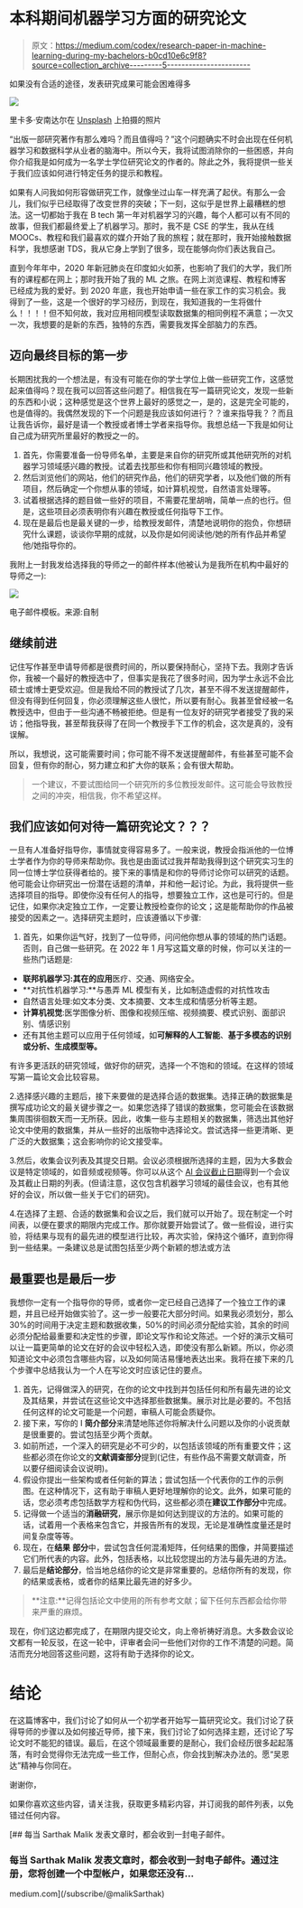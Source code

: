 # 本科期间机器学习方面的研究论文

> 原文：<https://medium.com/codex/research-paper-in-machine-learning-during-my-bachelors-b0cd10e6c9f8?source=collection_archive---------5----------------------->

如果没有合适的途径，发表研究成果可能会困难得多

![](img/2a4cd8f76dcc354fd7481ea3a58c33a7.png)

里卡多·安南达尔在 [Unsplash](https://unsplash.com?utm_source=medium&utm_medium=referral) 上拍摄的照片

“出版一部研究著作有那么难吗？而且值得吗？”这个问题确实不时会出现在任何机器学习和数据科学从业者的脑海中。所以今天，我将试图消除你的一些困惑，并向你介绍我是如何成为一名学士学位研究论文的作者的。除此之外，我将提供一些关于我们应该如何进行特定任务的提示和教程。

如果有人问我如何形容做研究工作，就像坐过山车一样充满了起伏。有那么一会儿，我们似乎已经取得了改变世界的突破；下一刻，这似乎是世界上最糟糕的想法。这一切都始于我在 B tech 第一年对机器学习的兴趣，每个人都可以有不同的故事，但我们都最终爱上了机器学习。那时，我不是 CSE 的学生，我从在线 MOOCs、教程和我们最喜欢的媒介开始了我的旅程；就在那时，我开始接触数据科学，我想感谢 TDS，我从它身上学到了很多，现在能够向你们表达我自己。

直到今年年中，2020 年新冠肺炎在印度如火如荼，也影响了我们的大学，我们所有的课程都在网上；那时我开始了我的 ML 之旅。在网上浏览课程、教程和博客已经成为我的爱好。到 2020 年底，我也开始申请一些在家工作的实习机会。我得到了一些，这是一个很好的学习经历，到现在，我知道我的一生将做什么！！！！但不知何故，我对应用相同模型读取数据集的相同例程不满意；一次又一次，我想要的是新的东西，独特的东西，需要我发挥全部脑力的东西。

## 迈向最终目标的第一步

长期困扰我的一个想法是，有没有可能在你的学士学位上做一些研究工作，这感觉起来值得吗？现在我可以回答这些问题了。相信我在写一篇研究论文，发现一些新的东西和小说；这种感觉是这个世界上最好的感觉之一，是的，这是完全可能的，也是值得的。我偶然发现的下一个问题是我应该如何进行？？谁来指导我？？而且让我告诉你，最好是请一个教授或者博士学者来指导你。我想总结一下我是如何让自己成为研究所里最好的教授之一的。

1.  首先，你需要准备一份导师名单，主要是来自你的研究所或其他研究所的对机器学习领域感兴趣的教授。试着去找那些和你有相同兴趣领域的教授。
2.  然后浏览他们的网站，他们的研究作品，他们的研究学者，以及他们做的所有项目，然后确定一个你想从事的领域，如计算机视觉，自然语言处理等。
3.  试着根据选择的题目做一些好的项目，不需要花里胡哨，简单一点的也行。但是，这些项目必须表明你有兴趣在教授或任何指导下工作。
4.  现在是最后也是最关键的一步，给教授发邮件，清楚地说明你的抱负，你想研究什么课题，谈谈你早期的成就，以及你是如何阅读他/她的所有作品并希望他/她指导你的。

我附上一封我发给选择我的导师之一的邮件样本(他被认为是我所在机构中最好的导师之一):

![](img/40fa0e1ec217365dd709f10a3745046e.png)

电子邮件模板。来源:自制

## 继续前进

记住写作甚至申请导师都是很费时间的，所以要保持耐心，坚持下去。我刚才告诉你，我被一个最好的教授选中了，但事实是我花了很多时间，因为学士永远不会比硕士或博士更受欢迎。但是我给不同的教授试了几次，甚至不得不发送提醒邮件，但没有得到任何回复，你必须理解这些人很忙，所以要有耐心。我甚至曾经被一名教授选中，但由于一些沟通不畅被拒绝。但是有一位友好的研究学者接受了我的采访；他指导我，甚至帮我获得了在同一个教授手下工作的机会，这次是真的，没有误解。

所以，我想说，这可能需要时间；你可能不得不发送提醒邮件，有些甚至可能不会回复，但有你的耐心，努力建立和扩大你的联系；会有很大帮助。

> 一个建议，不要试图给同一个研究所的多位教授发邮件。这可能会导致教授之间的冲突，相信我，你不希望这样。

## 我们应该如何对待一篇研究论文？？？

一旦有人准备好指导你，事情就变得容易多了。一般来说，教授会指派他的一位博士学者作为你的导师来帮助你。我也是由面试过我并帮助我得到这个研究实习生的同一位博士学位获得者给的。接下来的事情是和你的导师讨论你可以研究的话题。他可能会让你研究出一份潜在话题的清单，并和他一起讨论。为此，我将提供一些选择项目的指导。即使你没有任何人的指导，想要独立工作，这也是可行的。但是记住，如果你决定独立工作，一定要让教授检查你的论文；这是能帮助你的作品被接受的因素之一。选择研究主题时，应该遵循以下步骤:

1.  首先，如果你运气好，找到了一位导师，问问他你想从事的领域的热门话题。否则，自己做一些研究。在 2022 年 1 月写这篇文章的时候，你可以关注的一些热门话题是:

*   **联邦机器学习:**其在**的应用**医疗、交通、网络安全。
*   **对抗性机器学习:**与愚弄 ML 模型有关，比如制造虚假的对抗性攻击
*   自然语言处理:如文本分类、文本摘要、文本生成和情感分析等主题。
*   **计算机视觉**:医学图像分析、图像和视频压缩、视频摘要、模式识别、面部识别、情感识别
*   还有其他主题可以应用于任何领域，如**可解释的人工智能**、**基于多模态的识别或分析、生成模型等。**

有许多更活跃的研究领域，做好你的研究，选择一个不饱和的领域。在这样的领域写第一篇论文会比较容易。

2.选择感兴趣的主题后，接下来要做的是选择合适的数据集。选择正确的数据集是撰写成功论文的最关键步骤之一。如果您选择了错误的数据集，您可能会在该数据集周围徘徊数天而一无所获。因此，收集一些与主题相关的数据集，筛选出其他好论文中使用的数据集，并从一些好的出版物中选择论文。尝试选择一些更清晰、更广泛的大数据集；这会影响你的论文接受率。

3.然后，收集会议列表及其提交日期。会议必须根据所选择的主题，因为大多数会议是特定领域的，如音频或视频等。你可以从这个 [AI 会议截止日期](http://aideadlin.es/?sub=ML,CV,CG,NLP,RO,SP,DM)得到一个会议及其截止日期的列表。(但请注意，这仅包含机器学习领域的最佳会议，也有其他好的会议，所以做一些关于它们的研究)。

4.在选择了主题、合适的数据集和会议之后，我们就可以开始了。现在制定一个时间表，以便在要求的期限内完成工作。那你就要开始尝试了。做一些假设，进行实验，将结果与现有的最先进的模型进行比较，再次实验，保持这个循环，直到你得到一些结果。一条建议总是试图包括至少两个新颖的想法或方法

## 最重要也是最后一步

我想你一定有一个指导你的导师，或者你一定已经自己选择了一个独立工作的课题，并且已经开始做实验了。这一步一般要花大部分时间。如果我必须划分，那么 30%的时间用于决定主题和数据收集，50%的时间必须分配给实验，其余的时间必须分配给最重要和决定性的步骤，即论文写作和论文陈述。一个好的演示文稿可以让一篇更简单的论文在好的会议中轻松入选，即使没有那么新颖。所以，你必须知道论文中必须包含哪些内容，以及如何简洁易懂地表达出来。我将在接下来的几个步骤中总结我认为一个人在写论文时应该记住的要点。

1.  首先，记得做深入的研究，在你的论文中找到并包括任何和所有最先进的论文及其结果，并尝试在这些论文中选择那些数据集。展示对比是必要的。不包括任何这样的论文可能是一个问题，审稿人可能会质疑你。
2.  接下来，写你的 I **简介部分**来清楚地陈述你将解决什么问题以及你的小说贡献是很重要的。尝试包括至少两个贡献。
3.  如前所述，一个深入的研究是必不可少的，以包括该领域的所有重要文件；这些都必须在你论文的**文献调查部分**提到(记住，有些作品不需要文献调查，所以要仔细阅读会议说明)。
4.  假设你提出一些架构或者任何新的算法；尝试包括一个代表你的工作的示例图。在这种情况下，这有助于审稿人更好地理解你的论文。此外，如果可能的话，您必须考虑包括数学方程和伪代码，这些都必须在**建议工作部分**中完成。
5.  记得做一个适当的**消融研究**，展示你是如何达到提议的方法的。如果可能的话，试着用一个表格来包含它，并报告所有的发现，无论是准确性度量还是时间复杂度等等。
6.  现在，在**结果** **部分**中，尝试包含任何混淆矩阵，任何结果的图像，并简要描述它们所代表的内容。此外，包括表格，以比较您提出的方法与最先进的方法。
7.  最后是**结论部分**，恰当地总结你的论文是非常重要的。总结你所有的发现，你的结果或表格，或者你的结果比最先进的好多少。

> **注意:**记得包括论文中使用的所有参考文献；留下任何东西都会给你带来严重的麻烦。

现在，你们这边都完成了，在期限内提交论文，向上帝祈祷好消息。大多数会议论文都有一轮反驳，在这一轮中，评审者会问一些他们对你的工作不清楚的问题。简洁而充分地回答这些问题，这将有助于选择你的论文。

# 结论

在这篇博客中，我们讨论了如何从一个初学者开始写一篇研究论文。我们讨论了获得导师的步骤以及如何接近导师，接下来，我们讨论了如何选择主题，还讨论了写论文时不能犯的错误。最后，在这个领域最重要的是耐心，我们会经历很多起起落落，有时会觉得你无法完成一些工作，但耐心点，你会找到解决办法的。愿“吴恩达”精神与你同在。

谢谢你，

如果你喜欢这些内容，请关注我，获取更多精彩内容，并订阅我的邮件列表，以免错过任何内容。

[](/subscribe/@malikSarthak) [## 每当 Sarthak Malik 发表文章时，都会收到一封电子邮件。

### 每当 Sarthak Malik 发表文章时，都会收到一封电子邮件。通过注册，您将创建一个中型帐户，如果您还没有…

medium.com](/subscribe/@malikSarthak)